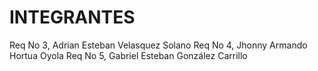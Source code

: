 # INTEGRANTES
Req No 3, Adrian Esteban Velasquez Solano
Req No 4, Jhonny Armando Hortua Oyola
Req No 5, Gabriel Esteban González Carrillo

